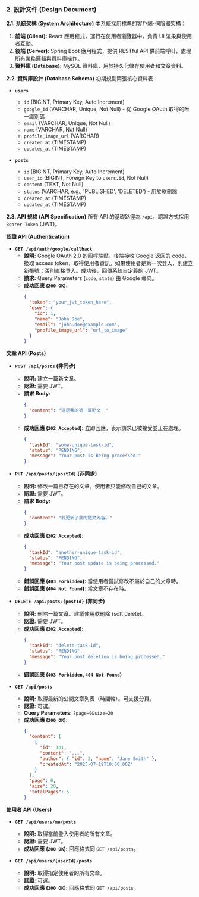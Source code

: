 ### 2. 設計文件 (Design Document)

**2.1. 系統架構 (System Architecture)**
本系統採用標準的客戶端-伺服器架構：
1.  **前端 (Client):** React 應用程式，運行在使用者瀏覽器中，負責 UI 渲染與使用者互動。
2.  **後端 (Server):** Spring Boot 應用程式，提供 RESTful API 供前端呼叫，處理所有業務邏輯與資料庫操作。
3.  **資料庫 (Database):** MySQL 資料庫，用於持久化儲存使用者和文章資料。

**2.2. 資料庫設計 (Database Schema)**
初期規劃兩張核心資料表：

*   **`users`**
    *   `id` (BIGINT, Primary Key, Auto Increment)
    *   `google_id` (VARCHAR, Unique, Not Null) - 從 Google OAuth 取得的唯一識別碼
    *   `email` (VARCHAR, Unique, Not Null)
    *   `name` (VARCHAR, Not Null)
    *   `profile_image_url` (VARCHAR)
    *   `created_at` (TIMESTAMP)
    *   `updated_at` (TIMESTAMP)

*   **`posts`**
    *   `id` (BIGINT, Primary Key, Auto Increment)
    *   `user_id` (BIGINT, Foreign Key to `users.id`, Not Null)
    *   `content` (TEXT, Not Null)
    *   `status` (VARCHAR, e.g., 'PUBLISHED', 'DELETED') - 用於軟刪除
    *   `created_at` (TIMESTAMP)
    *   `updated_at` (TIMESTAMP)

**2.3. API 規格 (API Specification)**
所有 API 的基礎路徑為 `/api`。認證方式採用 `Bearer Token` (JWT)。

**認證 API (Authentication)**

*   **`GET /api/auth/google/callback`**
    *   **說明:** Google OAuth 2.0 的回呼端點。後端接收 Google 返回的 code，換取 access token，取得使用者資訊。如果使用者是第一次登入，則建立新帳號；否則直接登入。成功後，回傳系統自定義的 JWT。
    *   **請求:** Query Parameters (`code`, `state`) 由 Google 導向。
    *   **成功回應 (`200 OK`):**
        ```json
        {
          "token": "your_jwt_token_here",
          "user": {
            "id": 1,
            "name": "John Doe",
            "email": "john.doe@example.com",
            "profile_image_url": "url_to_image"
          }
        }
        ```

**文章 API (Posts)**

*   **`POST /api/posts` (非同步)**
    *   **說明:** 建立一篇新文章。
    *   **認證:** 需要 JWT。
    *   **請求 Body:**
        ```json
        {
          "content": "這是我的第一篇貼文！"
        }
        ```
    *   **成功回應 (`202 Accepted`):** 立即回應，表示請求已被接受並正在處理。
        ```json
        {
          "taskId": "some-unique-task-id",
          "status": "PENDING",
          "message": "Your post is being processed."
        }
        ```

*   **`PUT /api/posts/{postId}` (非同步)**
    *   **說明:** 修改一篇已存在的文章。使用者只能修改自己的文章。
    *   **認證:** 需要 JWT。
    *   **請求 Body:**
        ```json
        {
          "content": "我更新了我的貼文內容。"
        }
        ```
    *   **成功回應 (`202 Accepted`):**
        ```json
        {
          "taskId": "another-unique-task-id",
          "status": "PENDING",
          "message": "Your post update is being processed."
        }
        ```
    *   **錯誤回應 (`403 Forbidden`):** 當使用者嘗試修改不屬於自己的文章時。
    *   **錯誤回應 (`404 Not Found`):** 當文章不存在時。

*   **`DELETE /api/posts/{postId}` (非同步)**
    *   **說明:** 刪除一篇文章。建議使用軟刪除 (soft delete)。
    *   **認證:** 需要 JWT。
    *   **成功回應 (`202 Accepted`):**
        ```json
        {
          "taskId": "delete-task-id",
          "status": "PENDING",
          "message": "Your post deletion is being processed."
        }
        ```
    *   **錯誤回應 (`403 Forbidden`, `404 Not Found`)**

*   **`GET /api/posts`**
    *   **說明:** 取得最新的公開文章列表（時間軸）。可支援分頁。
    *   **認證:** 可選。
    *   **Query Parameters:** `?page=0&size=20`
    *   **成功回應 (`200 OK`):**
        ```json
        {
          "content": [
            {
              "id": 101,
              "content": "...",
              "author": { "id": 2, "name": "Jane Smith" },
              "createdAt": "2025-07-19T10:00:00Z"
            }
          ],
          "page": 0,
          "size": 20,
          "totalPages": 5
        }
        ```

**使用者 API (Users)**

*   **`GET /api/users/me/posts`**
    *   **說明:** 取得當前登入使用者的所有文章。
    *   **認證:** 需要 JWT。
    *   **成功回應 (`200 OK`):** 回應格式同 `GET /api/posts`。

*   **`GET /api/users/{userId}/posts`**
    *   **說明:** 取得指定使用者的所有文章。
    *   **認證:** 可選。
    *   **成功回應 (`200 OK`):** 回應格式同 `GET /api/posts`。
